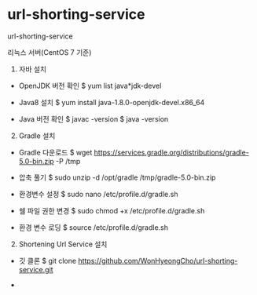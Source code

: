 # url-shorting-service
url-shorting-service

리눅스 서버(CentOS 7 기준)

1. 자바 설치

- OpenJDK 버전 확인
$ yum list java*jdk-devel

- Java8 설치
$ yum install java-1.8.0-openjdk-devel.x86_64

- Java 버전 확인
$ javac -version
$ java -version

2. Gradle 설치

- Gradle 다운로드
$ wget https://services.gradle.org/distributions/gradle-5.0-bin.zip -P /tmp

- 압축 풀기
$ sudo unzip -d /opt/gradle /tmp/gradle-5.0-bin.zip

- 환경변수 설정
$ sudo nano /etc/profile.d/gradle.sh

- 쉘 파일 권한 변경
$ sudo chmod +x /etc/profile.d/gradle.sh

- 환경 변수 로딩
$ source /etc/profile.d/gradle.sh


2. Shortening Url Service 설치

- 깃 클론
$ git clone https://github.com/WonHyeongCho/url-shorting-service.git

- 
